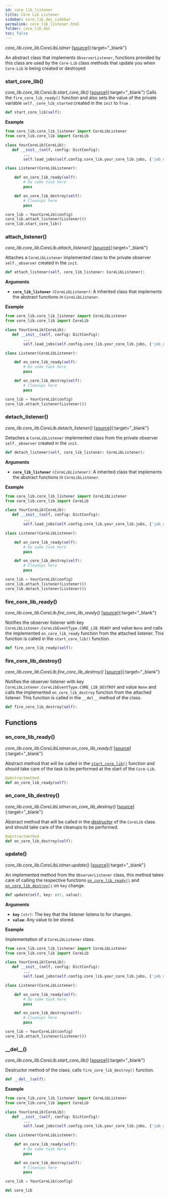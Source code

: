 ```yaml
---
id: core_lib_listener
title: Core Lib Listener
sidebar: core_lib_doc_sidebar
permalink: core_lib_listener.html
folder: core_lib_doc
toc: false
---
```


*core_lib.core_lib.CoreLibListner* [[source]](https://github.com/shay-te/core-lib/blob/master/core_lib/core_lib_listener.py#L7){:target="_blank"}

An abstract class that implements `ObserverListener`, functions provided by this class are used by the `Core-Lib` class methods that update you when `Core-Lib` is being created or destroyed

### start_core_lib()

*core_lib.core_lib.CoreLib.start_core_lib()* [[source]](https://github.com/shay-te/core-lib/blob/master/core_lib/core_lib.py#L73){:target="_blank"}
Calls the `fire_core_lib_ready()` function and also sets the value of the private variable `self._core_lib_started` created in the `init` to `True` .

```python
def start_core_lib(self):
```

**Example**

```python
from core_lib.core_lib_listener import CoreLibListener
from core_lib.core_lib import CoreLib

class YourCoreLib(CoreLib):
   def __init__(self, config: DictConfig):
        ...
        self.load_jobs(self.config.core_lib.your_core_lib.jobs, {'job_name': self,...})

class Listener(CoreLibListener):

    def on_core_lib_ready(self):
        # Do some task here
        pass

    def on_core_lib_destroy(self):
        # Cleanups here
        pass

core_lib = YourCoreLib(config)
core_lib.attach_listener(Listener())
core_lib.start_core_lib()
```





### attach_listener()

*core_lib.core_lib.CoreLib.attach_listener()* [[source]](https://github.com/shay-te/core-lib/blob/master/core_lib/core_lib.py#L60){:target="_blank"}

Attaches a `CoreLibListener` implemented class to the private observer `self._observer` created in the `init`.

```python
def attach_listener(self, core_lib_listener: CoreLibListener):
```

**Arguments**

- **`core_lib_listener`** *`(CoreLibListener)`*: A inherited class that implements the abstract functions in `CoreLibListener`.

**Example**

```python
from core_lib.core_lib_listener import CoreLibListener
from core_lib.core_lib import CoreLib

class YourCoreLib(CoreLib):
   def __init__(self, config: DictConfig):
        ...
        self.load_jobs(self.config.core_lib.your_core_lib.jobs, {'job_name': self,...})

class Listener(CoreLibListener):

    def on_core_lib_ready(self):
        # Do some task here
        pass

    def on_core_lib_destroy(self):
        # Cleanups here
        pass

core_lib = YourCoreLib(config)
core_lib.attach_listener(Listener())
```



### detach_listener()

*core_lib.core_lib.CoreLib.detach_listener()* [[source]](https://github.com/shay-te/core-lib/blob/master/core_lib/core_lib.py#L63){:target="_blank"}

Detaches a `CoreLibListener` implemented class from the private observer `self._observer` created in the `init`.

```python
def detach_listener(self, core_lib_listener: CoreLibListener):
```

**Arguments**

- **`core_lib_listener`** *`(CoreLibListener)`*: A inherited class that implements the abstract functions in `CoreLibListener`.

**Example**

```python
from core_lib.core_lib_listener import CoreLibListener
from core_lib.core_lib import CoreLib

class YourCoreLib(CoreLib):
   def __init__(self, config: DictConfig):
        ...
        self.load_jobs(self.config.core_lib.your_core_lib.jobs, {'job_name': self,...})

class Listener(CoreLibListener):

    def on_core_lib_ready(self):
        # Do some task here
        pass

    def on_core_lib_destroy(self):
        # Cleanups here
        pass

core_lib = YourCoreLib(config)
core_lib.attach_listener(Listener())
core_lib.detach_listener(Listener())
```



### fire_core_lib_ready()

*core_lib.core_lib.CoreLib.fire_core_lib_ready()* [[source]](https://github.com/shay-te/core-lib/blob/master/core_lib/core_lib.py#L66){:target="_blank"}

Notifies the observer listener with key `CoreLibListener.CoreLibEventType.CORE_LIB_READY` and value `None` and calls the implemented `on_core_lib_ready` function from the attached listener. This function is called in the `start_core_lib()` function. 

```python
def fire_core_lib_ready(self):
```



### fire_core_lib_destroy()

*core_lib.core_lib.CoreLib.fire_core_lib_destroy()* [[source]](https://github.com/shay-te/core-lib/blob/master/core_lib/core_lib.py#L69){:target="_blank"}

Notifies the observer listener with key `CoreLibListener.CoreLibEventType.CORE_LIB_DESTROY` and value `None` and calls the implemented `on_core_lib_destroy` function from the attached listener. This function is called in the `__del__` method of the class. 

```python
def fire_core_lib_destroy(self):
```



## Functions

### on_core_lib_ready()

*core_lib.core_lib.CoreLibListner.on_core_lib_ready()* [[source]](https://github.com/shay-te/core-lib/blob/master/core_lib/core_lib_listener.py#L13){:target="_blank"}

Abstract method that will be called in the [`start_core_lib()`](core_lib#start_core_lib) function and should take care of the task to be performed at the start of the `Core-Lib`.

```python
@abstractmethod
def on_core_lib_ready(self):
```

### on_core_lib_destroy()

*core_lib.core_lib.CoreLibListner.on_core_lib_destroy()* [[source]](https://github.com/shay-te/core-lib/blob/master/core_lib/core_lib_listener.py#L13){:target="_blank"}

Abstract method that will be called in the [destructor](core_lib#del) of the `CoreLib` class and should take care of the cleanups to be performed.

```python
@abstractmethod
def on_core_lib_destroy(self):
```

### update()

*core_lib.core_lib.CoreLibListner.update()* [[source]](https://github.com/shay-te/core-lib/blob/master/core_lib/core_lib_listener.py#L13){:target="_blank"}

An implemented method from the `ObserverListener` class, this method takes care of calling the respective functions [`on_core_lib_ready()`](core_lib_listener#on_core_lib_ready) and [`on_core_lib_destroy()`](core_lib_listener#on_core_lib_destroy) on `key` change.

```python
def update(self, key: str, value):
```

**Arguments**

- **`key`** *`(str)`*: The key that the listener listens to for changes.
- **`value`**: Any value to be stored.

**Example**

Implementation of a `CoreLibListener` class.

```python
from core_lib.core_lib_listener import CoreLibListener
from core_lib.core_lib import CoreLib

class YourCoreLib(CoreLib):
   def __init__(self, config: DictConfig):
        ...
        self.load_jobs(self.config.core_lib.your_core_lib.jobs, {'job_name': self,...})

class Listener(CoreLibListener):

    def on_core_lib_ready(self):
        # Do some task here
        pass

    def on_core_lib_destroy(self):
        # Cleanups here
        pass

core_lib = YourCoreLib(config)
core_lib.attach_listener(Listener())
```





### \_\_del\_\_()

*core_lib.core_lib.CoreLib.start_core_lib()* [[source]](https://github.com/shay-te/core-lib/blob/master/core_lib/core_lib.py#L81){:target="_blank"}

Destructor method of the class, calls `fire_core_lib_destroy()` function.

```python
def __del__(self):
```

**Example**

```python
from core_lib.core_lib_listener import CoreLibListener
from core_lib.core_lib import CoreLib

class YourCoreLib(CoreLib):
   def __init__(self, config: DictConfig):
        ...
        self.load_jobs(self.config.core_lib.your_core_lib.jobs, {'job_name': self,...})

class Listener(CoreLibListener):

    def on_core_lib_ready(self):
        # Do some task here
        pass

    def on_core_lib_destroy(self):
        # Cleanups here
        pass

core_lib = YourCoreLib(config)

del core_lib
```


